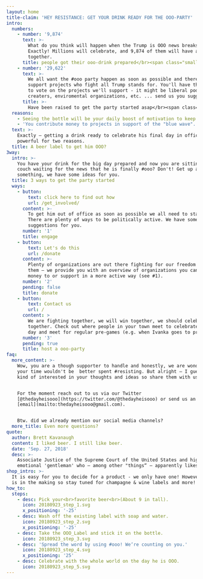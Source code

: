 ```yaml
---
layout: home
title-claim: 'HEY RESISTANCE: GET YOUR DRINK READY FOR THE OOO-PARTY'
intro:
  numbers:
    - number: '9,874'
      text: >-
        What do you think will happen when the Trump is OOO news breaks?
        Exactly! Millions will celebrate, and 9,874 of them will have a drink
        together.
      title: people got their ooo-drink prepared</br><span class="small">(counter is not active yet)</span>
    - number: '29,622'
      text: >-
        We all want the #ooo party happen as soon as possible and therefore we
        support projects who fight all Trump stands for. You'll have the chance
        to vote on the projects we'll support - it might be liberal podcast
        creaters, enviromental organizations, etc. ... send us you suggestions!
      title: >-
        Have been raised to get the party started asap</br><span class="small">(counter is not active yet)</span>
  reasons:
    - Seeing the bottle will be your daily boost of motivation to keep fighting.
    - 'You contribute money to projects in support of the "blue wave". '
  text: >-
    Exactly – getting a drink ready to celebrate his final day in office is
    powerful for two reasons.
  title: A beer label to get him OOO?
3way:
  intro: >-
    You have your drink for the big day prepared and now you are sitting on your
    couch waiting for the news that he is finally #ooo? Don't! Get up and do
    something, we have some ideas for you.
  title: 3 ways to get the party started
  ways:
    - button:
        text: click here to find out how
        url: /get_involved/
      content: >-
        To get him out of office as soon as possible we all need to stand up.
        There are plenty of ways to be politically active. We have some
        suggestions for you.
      number: '1'
      title: engage
    - button:
        text: Let's do this
        url: /donate
      content: >-
        Plenty of organizations are out there fighting for our freedom! Support
        them – we provide you with an overview of organizations you can give
        money to or support in a more active way (see #1).
      number: '2'
      pending: false
      title: donate
    - button:
        text: Contact us
        url: /
      content: >
        We are fighting together, we will win together, we should celebrate
        together. Check out where people in your town meet to celebrate the big
        day and meet for regular pre-games (e.g. when Ivanka goes to prison).
      number: '3'
      pending: true
      title: host a ooo-party
faq:
  more_content: >-
    Wow, you are a though supporter to handle and honestly, we are wondering if
    your time wouldn't be  better spent #resisting. But alright — I guess we are
    kind of interested in your thoughts and ideas so share them with us.


    For the moment reach out to us via our Twitter
    [@thedayheisooo](https://twitter.com/@thedayheisooo) or send us an
    [email](mailto:thedayheisooo@gmail.com).


    Btw. did we already mention our social media channels?
  more_title: Even more questions?
quote:
  author: Brett Kavanaugh
  content: I liked beer. I still like beer.
  date: 'Sep. 27, 2018'
  desc: >-
    Associate Justice of the Supreme Court of the United States and highly
    emotional 'gentleman' who — among other "things“ — apparently likes beer.
shop_intro: >-
  It is easy for you to decide for a product - we only have one! However, more
  is in the making so stay tuned for champagne & wine labels and more!
how_to:
  steps:
    - desc: Pick your<br>favorite beer<br>(About 9 in tall).
      icon: 20180923_step_1.svg
      x_positioning: '-25'
    - desc: Wash off the existing label with soap and water.
      icon: 20180923_step_2.svg
      x_positioning: '-25'
    - desc: Take the OOO_Label and stick it on the bottle.
      icon: 20180923_step_3.svg
    - desc: 'Spread the word by using #ooo! We‘re counting on you.'
      icon: 20180923_step_4.svg
      x_positioning: '25'
    - desc: Celebrate with the whole world on the day he is OOO.
      icon: 20180923_step_5.svg
---
```

